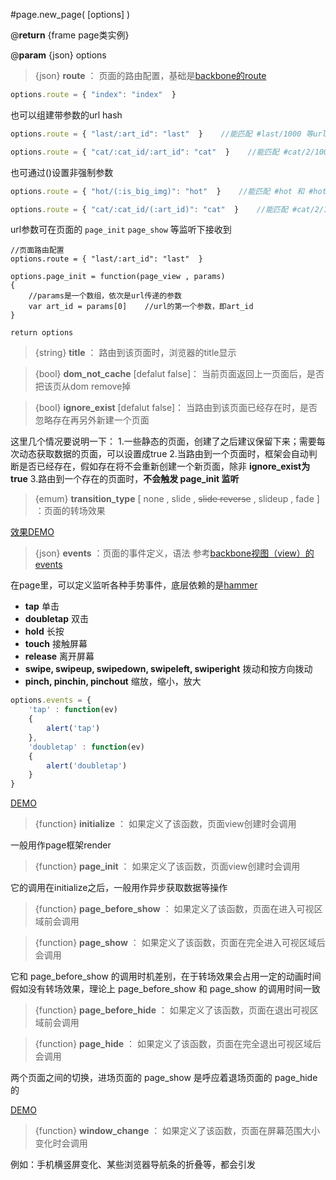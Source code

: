 #page.new_page( [options] )

@**return** {frame page类实例}

@**param** {json} options

>{json} **route** ： 页面的路由配置，基础是[backbone的route][1]

```javascript
options.route = { "index": "index"  }
```
也可以组建带参数的url hash
```javascript
options.route = { "last/:art_id": "last"  }    //能匹配 #last/1000 等url hash

options.route = { "cat/:cat_id/:art_id": "cat"  }    //能匹配 #cat/2/1000 等url hash
```

也可通过()设置非强制参数
```javascript
options.route = { "hot/(:is_big_img)": "hot"  }    //能匹配 #hot 和 #hot/true

options.route = { "cat/:cat_id/(:art_id)": "cat"  }    //能匹配 #cat/2/1000 和 #cat/2
```

url参数可在页面的 `page_init` `page_show` 等监听下接收到

```
//页面路由配置
options.route = { "last/:art_id": "last"  }

options.page_init = function(page_view , params)
{
	//params是一个数组，依次是url传递的参数
	var art_id = params[0]    //url的第一个参数，即art_id
}

return options

```

>{string}  **title** ： 路由到该页面时，浏览器的title显示

>{bool}  **dom_not_cache** [defalut false]： 当前页面返回上一页面后，是否把该页从dom remove掉

>{bool}  **ignore_exist** [defalut false]： 当路由到该页面已经存在时，是否忽略存在再另外新建一个页面

这里几个情况要说明一下：
1.一些静态的页面，创建了之后建议保留下来；需要每次动态获取数据的页面，可以设置成true
2.当路由到一个页面时，框架会自动判断是否已经存在，假如存在将不会重新创建一个新页面，除非 **ignore_exist为true**
3.路由到一个存在的页面时，**不会触发 page_init 监听**


>{emum} **transition_type** [ none , slide  , ~~slide reverse~~ , slideup , fade ] ：页面的转场效果 


[效果DEMO][1]

>{json} **events** ：页面的事件定义，语法 参考[backbone视图（view）的events][2] 


在page里，可以定义监听各种手势事件，底层依赖的是[hammer][3]

- **tap**  单击
- **doubletap**  双击
- **hold**  长按
- **touch** 接触屏幕
- **release** 离开屏幕
- **swipe, swipeup, swipedown, swipeleft, swiperight**   拨动和按方向拨动
- **pinch, pinchin, pinchout** 缩放，缩小，放大

```javascript
options.events = {
	'tap' : function(ev)
	{
		alert('tap')
	},
	'doubletap' : function(ev)
	{
		alert('doubletap')
	}
}
```

[DEMO][4]


>{function} **initialize** ： 如果定义了该函数，页面view创建时会调用

一般用作page框架render

>{function} **page_init** ： 如果定义了该函数，页面view创建时会调用

它的调用在initialize之后，一般用作异步获取数据等操作

>{function} **page_before_show** ： 如果定义了该函数，页面在进入可视区域前会调用

>{function} **page_show** ： 如果定义了该函数，页面在完全进入可视区域后会调用

它和 page_before_show 的调用时机差别，在于转场效果会占用一定的动画时间
假如没有转场效果，理论上 page_before_show 和 page_show 的调用时间一致


>{function} **page_before_hide** ： 如果定义了该函数，页面在退出可视区域前会调用

>{function} **page_hide** ： 如果定义了该函数，页面在完全退出可视区域后会调用

两个页面之间的切换，进场页面的 page_show 是呼应着退场页面的 page_hide 的

[DEMO][5]


>{function} **window_change** ： 如果定义了该函数，页面在屏幕范围大小变化时会调用

例如：手机横竖屏变化、某些浏览器导航条的折叠等，都会引发


  [1]: http://mansonchor.github.io/mobile_web_frame/demo/transition_type.html
  [2]: http://documentcloud.github.io/backbone/#View-extend
  [3]: http://eightmedia.github.io/hammer.js/
  [4]: http://mansonchor.github.io/mobile_web_frame/demo/events.html
  [5]: http://mansonchor.github.io/mobile_web_frame/demo/page_function.html